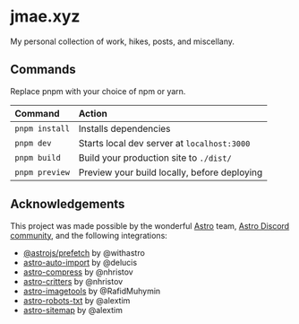 # jmae.xyz

My personal collection of work, hikes, posts, and miscellany.

## Commands

Replace pnpm with your choice of npm or yarn.

| Command        | Action                                       |
| :------------- | :------------------------------------------- |
| `pnpm install` | Installs dependencies                        |
| `pnpm dev`     | Starts local dev server at `localhost:3000`  |
| `pnpm build`   | Build your production site to `./dist/`      |
| `pnpm preview` | Preview your build locally, before deploying |

## Acknowledgements

This project was made possible by the wonderful [Astro](https://astro.build) team, [Astro Discord community](https://astro.build/chat), and the following integrations:

- [@astrojs/prefetch](https://github.com/withastro/astro/tree/main/packages/integrations/prefetch) by @withastro
- [astro-auto-import](https://github.com/delucis/astro-auto-import) by @delucis
- [astro-compress](https://github.com/nhristov/astro-compress) by @nhristov
- [astro-critters](https://github.com/nhristov/astro-critters) by @nhristov
- [astro-imagetools](https://github.com/RafidMuhymin/astro-imagetools) by @RafidMuhymin
- [astro-robots-txt](https://github.com/alextim/astro-lib/tree/main/packages/astro-robots-txt) by @alextim
- [astro-sitemap](https://github.com/alextim/astro-lib/tree/main/packages/astro-sitemap) by @alextim
